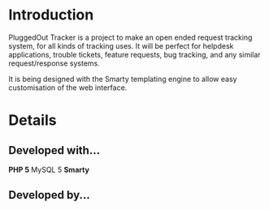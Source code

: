 # Introduction #

PluggedOut Tracker is a project to make an open ended request tracking system, for all kinds of tracking uses. It will be perfect for helpdesk applications, trouble tickets, feature requests, bug tracking, and any similar request/response systems.

It is being designed with the Smarty templating engine to allow easy customisation of the web interface.



# Details #

## Developed with... ##

**PHP 5** MySQL 5
**Smarty**


## Developed by... ##

